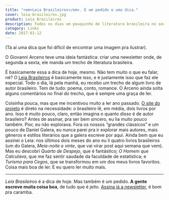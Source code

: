 ```yaml
---
title: "<em>Leia Brasileiros</em>. É um pedido e uma dica."
cover: leia-brasileiros.jpg
product: Leia Brasileiros
description: Todos os dias um pouquinho de literatura brasileira no seu email.
category: Links
date: 2017-01-12
---
```


(Tá aí uma dica que foi difícil de encontrar uma imagem pra ilustrar).

O Giovanni Arceno teve uma ideia fantástica: criar uma newsletter onde, de segunda a sexta, ele manda um trecho de literatura brasileira.

É basicamente essa a dica de hoje, mesmo. Não tem muito o que eu falar, né? O [Leia Brasileiros](http://www.leiabrasileiros.com.br/) é basicamente isso, e é justamente isso que faz ele especial. Todo o dia, lá pela manhã, eu recebo um trecho de algum livro de autor brasileiro. Tem de tudo: poema, conto, romance. O Arceno ainda solta alguns comentários no final do trecho, que é sempre uma graça de ler.

Coisinha pouca, mas que me incentivou muito a ler ano passado. [O site do projeto](http://www.leiabrasileiros.com.br/) é direto na necessidade: o brasileiro lê, em média, dois livros por ano. Isso é muito pouco, claro, então imagina o quanto disso é de autor brasileiro? Antes de assinar, pra ser bem sincero, eu lia muito pouco também. Pior, eu não explorava. Fora os nossos “grandes clássicos” e um pouco de Daniel Galera, eu nunca parei pra ir explorar mais autores, mais gêneros e estilos literários que a galera escreve por aqui. Ainda bem que eu assinei o Leia: nos últimos dois meses do ano eu li quatro livros brasileiros (um do Galera, _Meia-noite e vinte_, que vai virar post aqui semana que vem). Mas eu descobri _Quarto de Despejo_, que é fantástico; _O Homem que Calculava_, que me faz sentir saudade da faculdade de estatística; e _Turismo para Cegos_, que se transformou em um dos meus livros favoritos. Coisa mais boa de ler. E eu quero ler muito mais.

---

_Leia Brasileiros_ é a dica de hoje. Mas também é um pedido. **A gente escreve muita coisa boa**, de tudo que é jeito. [Assina já a newsletter](http://www.leiabrasileiros.com.br/), é bom pra caramba.
